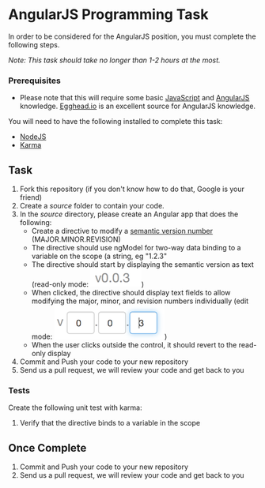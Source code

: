 AngularJS Programming Task
===========

In order to be considered for the AngularJS position, you must complete the following steps. 

*Note: This task should take no longer than 1-2 hours at the most.*


### Prerequisites

- Please note that this will require some basic [JavaScript](http://www.codecademy.com/tracks/javascript) and [AngularJS](http://angularjs.com/) knowledge. [Egghead.io](http://www.egghead.io/) is an excellent source for AngularJS knowledge.

You will need to have the following installed to complete this task:
- [NodeJS](http://www.nodejs.org/)
- [Karma](http://karma-runner.github.io/)

## Task

1. Fork this repository (if you don't know how to do that, Google is your friend)
2. Create a *source* folder to contain your code. 
3. In the *source* directory, please create an Angular app that does the following:
	- Create a directive to modify a [semantic version number](http://semver.org/) (MAJOR.MINOR.REVISION)
	- The directive should use ngModel for two-way data binding to a variable on the scope (a string, eg "1.2.3"
	- The directive should start by displaying the semantic version as text (read-only mode: ![Read only](readonly.png))
	- When clicked, the directive should display text fields to allow modifying the major, minor, and revision numbers individually (edit mode: ![Edit mode](edit.png))
	- When the user clicks outside the control, it should revert to the read-only display
4. Commit and Push your code to your new repository
5. Send us a pull request, we will review your code and get back to you

### Tests

Create the following unit test with karma:

  1.  Verify that the directive binds to a variable in the scope

## Once Complete
1. Commit and Push your code to your new repository
2. Send us a pull request, we will review your code and get back to you


